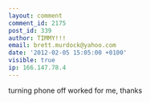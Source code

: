 ```yaml
---
layout: comment
comment_id: 2175
post_id: 339
author: TIMMY!!!
email: brett.murdock@yahoo.com
date: '2012-02-05 15:05:00 +0100'
visible: true
ip: 166.147.78.4
---
```

turning phone off worked for me, thanks
